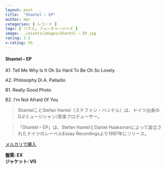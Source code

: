 ```yaml
---
layout: post
title:  "Shantel – EP"
author: mmr
categories: [ レコード ]
tags: [ ハウス, フューチャージャズ ]
image: ../assets/images/Shantel – EP.jpg
rating: 3.5
v-rating: VG
---
```


#### Shantel – EP

A1. Tell Me Why Is It Oh So Hard To Be Oh So Lovely

A2. Philosophy Di A. Palladio

B1. Really Good Photo

B2. I'm Not Afraid Of You

> ShantelことStefan Hantel（ステファン・ハンテル）は、ドイツ出身のDJ/ミュージシャン/音楽プロデューサー。

> 「Shantel – EP」は、Stefan HantelとDaniel Haaksmanによって設立されたドイツのレーベルEssay Recordingsより1997年にリリース。

[メルカリで購入](https://jp.mercari.com/item/m66346340732)

<div class="mt-4 mb-4 d-flex align-items-center">
<strong class="mr-1">盤質: EX</strong>
</div>
<div class="mt-4 mb-4 d-flex align-items-center">
<strong class="mr-1">ジャケット: VG</strong>
</div>
